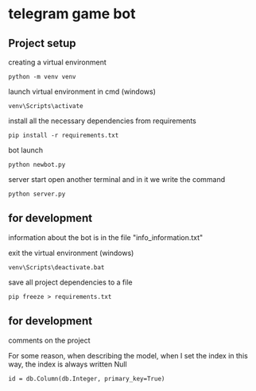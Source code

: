# telegram game bot
## Project setup
creating a virtual environment
```
python -m venv venv
```
launch virtual environment in cmd (windows)
```
venv\Scripts\activate
```
install all the necessary dependencies from requirements
```
pip install -r requirements.txt
```
bot launch
```
python newbot.py
```
server start
open another terminal and in it we write the command
```
python server.py
```
## for development
information about the bot is in the file "info_information.txt"

exit the virtual environment (windows)
```
venv\Scripts\deactivate.bat
```
save all project dependencies to a file
```
pip freeze > requirements.txt
```
## for development
comments on the project

For some reason, when describing the model, when I set the index in this way, the index is always written Null
```
id = db.Column(db.Integer, primary_key=True)
```
